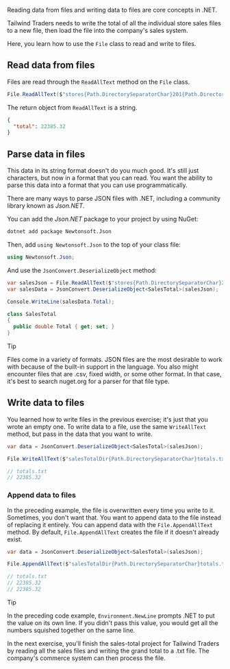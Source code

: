 Reading data from files and writing data to files are core concepts in .NET.

Tailwind Traders needs to write the total of all the individual store sales files to a new file, then load the file into the company's sales system.

Here, you learn how to use the `File` class to read and write to files.

## Read data from files

Files are read through the `ReadAllText` method on the `File` class.

```csharp
File.ReadAllText($"stores{Path.DirectorySeparatorChar}201{Path.DirectorySeparatorChar}sales.json");
```

The return object from `ReadAllText` is a string.

```json
{
  "total": 22385.32
}
```

## Parse data in files

This data in its string format doesn't do you much good. It's still just characters, but now in a format that you can read. You want the ability to parse this data into a format that you can use programmatically.

There are many ways to parse JSON files with .NET, including a community library known as *Json.NET*.

You can add the *Json.NET* package to your project by using NuGet:

```bash
dotnet add package Newtonsoft.Json
```

Then, add `using Newtonsoft.Json` to the top of your class file:

```csharp
using Newtonsoft.Json; 
```

And use the `JsonConvert.DeserializeObject` method:

```csharp
var salesJson = File.ReadAllText($"stores{Path.DirectorySeparatorChar}201{Path.DirectorySeparatorChar}sales.json");
var salesData = JsonConvert.DeserializeObject<SalesTotal>(salesJson);

Console.WriteLine(salesData.Total);

class SalesTotal
{
  public double Total { get; set; }
}
```

> [!TIP]
> Files come in a variety of formats. JSON files are the most desirable to work with because of the built-in support in the language. You also might encounter files that are .csv, fixed width, or some other format. In that case, it's best to search nuget.org for a parser for that file type.

## Write data to files

You learned how to write files in the previous exercise; it's just that you wrote an empty one. To write data to a file, use the same `WriteAllText` method, but pass in the data that you want to write.

```csharp
var data = JsonConvert.DeserializeObject<SalesTotal>(salesJson);

File.WriteAllText($"salesTotalDir{Path.DirectorySeparatorChar}totals.txt", data.Total.ToString());

// totals.txt
// 22385.32
```

### Append data to files

In the preceding example, the file is overwritten every time you write to it. Sometimes, you don't want that. You want to append data to the file instead of replacing it entirely. You can append data with the `File.AppendAllText` method. By default, `File.AppendAllText` creates the file if it doesn't already exist.

```csharp
var data = JsonConvert.DeserializeObject<SalesTotal>(salesJson);

File.AppendAllText($"salesTotalDir{Path.DirectorySeparatorChar}totals.txt", $"{data.Total}{Environment.NewLine}");

// totals.txt
// 22385.32
// 22385.32
```

> [!TIP]
> In the preceding code example, `Environment.NewLine` prompts .NET to put the value on its own line. If you didn't pass this value, you would get all the numbers squished together on the same line.

In the next exercise, you'll finish the sales-total project for Tailwind Traders by reading all the sales files and writing the grand total to a .txt file. The company's commerce system can then process the file.
